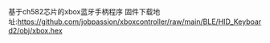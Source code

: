 基于ch582芯片的xbox蓝牙手柄程序
固件下载地址:https://github.com/jobpassion/xboxcontroller/raw/main/BLE/HID_Keyboard2/obj/xbox.hex
